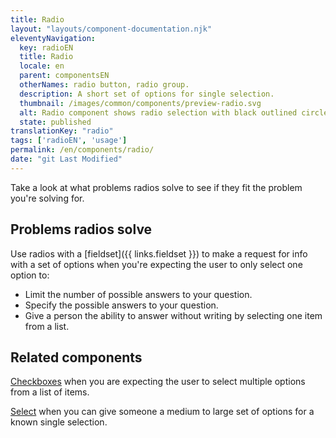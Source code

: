 ```yaml
---
title: Radio
layout: "layouts/component-documentation.njk"
eleventyNavigation:
  key: radioEN
  title: Radio
  locale: en
  parent: componentsEN
  otherNames: radio button, radio group.
  description: A short set of options for single selection.
  thumbnail: /images/common/components/preview-radio.svg
  alt: Radio component shows radio selection with black outlined circle with a black circle selected followed by unselected two options
  state: published
translationKey: "radio"
tags: ['radioEN', 'usage']
permalink: /en/components/radio/
date: "git Last Modified"
---
```


Take a look at what problems radios solve to see if they fit the problem you're solving for.

## Problems radios solve

Use radios with a [fieldset]({{ links.fieldset }}) to make a request for info with a set of options when you're expecting the user to only select one option to:

- Limit the number of possible answers to your question.
- Specify the possible answers to your question.
- Give a person the ability to answer without writing by selecting one item from a list.

<article class="bg-full-width bg-dark text-light pt-500 pb-400 my-500">
  <h2 class="mt-0 mb-400">Related components</h2>

  <a href="{{ links.checkbox }}" class="link-light">Checkboxes</a> when you are expecting the user to select multiple options from a list of items.

  <a href="{{ links.select }}" class="link-light">Select</a> when you can give someone a medium to large set of options for a known single selection.
</article>
